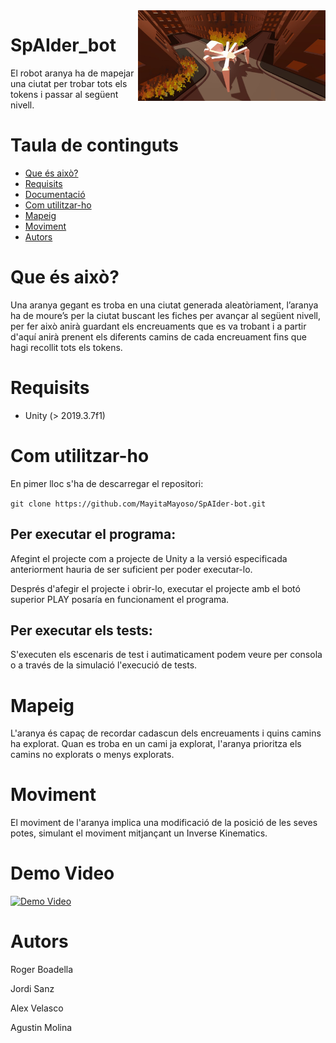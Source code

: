 <img src="img/spider1.jpeg" align="right" width="300" alt="spider"/>

# SpAIder_bot

El robot aranya ha de mapejar una ciutat per trobar tots els tokens i passar al següent nivell. 

# Taula de continguts
  * [Que és això?](#que-és-això)
  * [Requisits](#requisits)
  * [Documentació](#documentació)
  * [Com utilitzar-ho](#com-utilitzar-ho)
  * [Mapeig](#mapeig)
  * [Moviment](#moviment)
  * [Autors](#autors)

# Que és això?

Una aranya gegant es troba en una ciutat generada aleatòriament, l’aranya ha de moure’s per la ciutat buscant les fiches per avançar al següent nivell, per fer això anirà guardant els encreuaments que es va trobant i a partir d'aquí anirà prenent els diferents camins de cada encreuament fins que hagi recollit tots els tokens.

# Requisits

- Unity (> 2019.3.7f1)


# Com utilitzar-ho

En pimer lloc s'ha de descarregar el repositori:

`git clone https://github.com/MayitaMayoso/SpAIder-bot.git`

## Per executar el programa:
Afegint el projecte com a projecte de Unity a la versió especificada anteriorment hauria de ser suficient per poder executar-lo.

Després d'afegir el projecte i obrir-lo, executar el projecte amb el botó superior PLAY posaría en funcionament el programa.

## Per executar els tests:

S'executen els escenaris de test i autimaticament podem veure per consola o a través de la simulació l'execució de tests.


# Mapeig

L'aranya és capaç de recordar cadascun dels encreuaments i quins camins ha explorat. Quan es troba en un cami ja explorat, l'aranya prioritza els camins no explorats o menys explorats.

# Moviment

El moviment de l'aranya implica una modificació de la posició de les seves potes, simulant el moviment mitjançant un Inverse Kinematics.

# Demo Video

[![Demo Video](https://img.youtube.com/vi/ar1vxgghLL4/0.jpg)](https://www.youtube.com/watch?v=ar1vxgghLL4)

# Autors

Roger Boadella

Jordi Sanz

Alex Velasco

Agustin Molina
